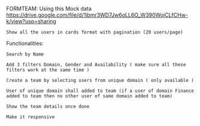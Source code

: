 FORMTEAM:
Using this Mock data  https://drive.google.com/file/d/1ibmr3WD7Jw6oLL6O_W390WojCLfCHw-k/view?usp=sharing




    Show all the users in cards format with pagination (20 users/page)

Functionalities:

    Search by Name
    
    Add 3 filters Domain, Gender and Availability ( make sure all these filters work at the same time )
    
    Create a team by selecting users from unique domain ( only available ) 
    
    User of unique domain shall added to team (if a user of domain Finance added to team then no other user of same domain added to team)
    
    Show the team details once done
    
    Make it responsive
